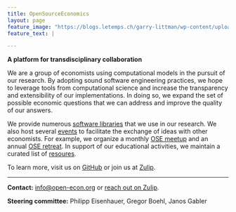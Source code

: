 ```yaml
---
title: OpenSourceEconomics
layout: page
feature_image: "https://blogs.letemps.ch/garry-littman/wp-content/uploads/sites/216/2020/04/pand-matrix-750x410.jpg"
feature_text: |

---
```


**A platform for transdisciplinary collaboration**

We are a group of economists using computational models in the pursuit of our research. By adopting sound software engineering practices, we hope to leverage tools from computational science and increase the transparency and extensibility of our implementations. In doing so, we expand the set of possible economic questions that we can address and improve the quality of our answers.

We provide numerous [software libraries](https://opensourceeconomics.github.io/software/) that we use in our research. We also host several [events](https://opensourceeconomics.github.io/events/) to facilitate the exchange of ideas with other economists. For example, we organize a monthly [OSE meetup](https://github.com/OpenSourceEconomics/ose-meetup) and an annual [OSE retreat](https://github.com/OpenSourceEconomics/ose-retreat). In support of our educational activities, we maintain a curated list of [resoures](https://opensourceeconomics.github.io/resources/).

To learn more, visit us on [GitHub](https://github.com/OpenSourceEconomics) or join us at [Zulip](https://ose.zulipchat.com/#).

----------------------------------------


**Contact:** info@open-econ.org or [reach out on Zulip](https://ose.zulipchat.com/#).

**Steering committee:** Philipp Eisenhauer, Gregor Boehl, Janos Gabler
